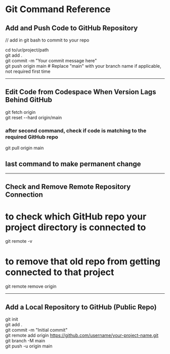 # Git Command Reference

## Add and Push Code to GitHub Repository

// add in git bash to commit to your repo

cd to/ur/project/path  
git add .  
git commit -m "Your commit message here"  
git push origin main   # Replace "main" with your branch name if applicable, not required first time  

---

## Edit Code from Codespace When Version Lags Behind GitHub

git fetch origin  
git reset --hard origin/main  
### after second command, check if code is matching to the required GitHub repo  
git pull origin main  
## last command to make permanent change  

---

## Check and Remove Remote Repository Connection

# to check which GitHub repo your project directory is connected to  
git remote -v  

# to remove that old repo from getting connected to that project  
git remote remove origin  

---

## Add a Local Repository to GitHub (Public Repo)

git init  
git add .  
git commit -m "Initial commit"  
git remote add origin https://github.com/username/your-project-name.git  
git branch -M main  
git push -u origin main  
